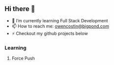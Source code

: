 ## Hi there 👋


- 🌱 I’m currently learning Full Stack Development
- 📫 How to reach me: owencostin@bigpond.com
- ⚡ Checkout my github projects below
### Learning
<ol>
  <li>
    Force Push
  </li>
</ol>
